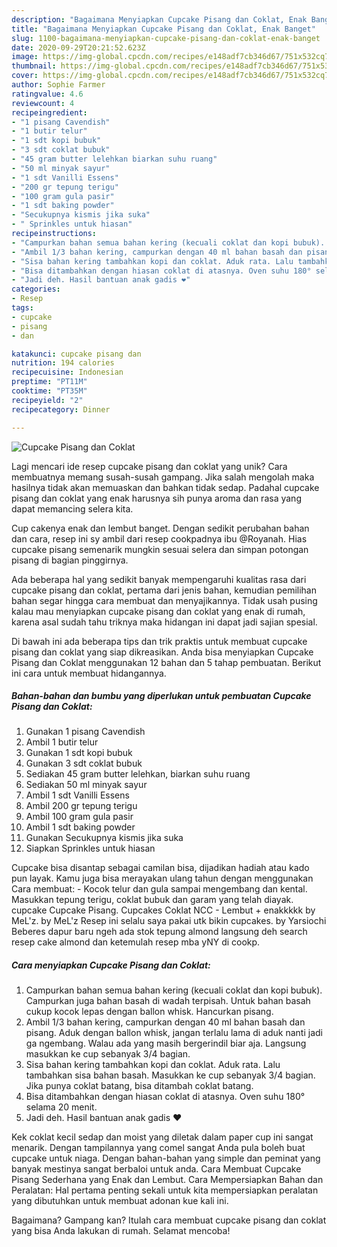 ```yaml
---
description: "Bagaimana Menyiapkan Cupcake Pisang dan Coklat, Enak Banget"
title: "Bagaimana Menyiapkan Cupcake Pisang dan Coklat, Enak Banget"
slug: 1100-bagaimana-menyiapkan-cupcake-pisang-dan-coklat-enak-banget
date: 2020-09-29T20:21:52.623Z
image: https://img-global.cpcdn.com/recipes/e148adf7cb346d67/751x532cq70/cupcake-pisang-dan-coklat-foto-resep-utama.jpg
thumbnail: https://img-global.cpcdn.com/recipes/e148adf7cb346d67/751x532cq70/cupcake-pisang-dan-coklat-foto-resep-utama.jpg
cover: https://img-global.cpcdn.com/recipes/e148adf7cb346d67/751x532cq70/cupcake-pisang-dan-coklat-foto-resep-utama.jpg
author: Sophie Farmer
ratingvalue: 4.6
reviewcount: 4
recipeingredient:
- "1 pisang Cavendish"
- "1 butir telur"
- "1 sdt kopi bubuk"
- "3 sdt coklat bubuk"
- "45 gram butter lelehkan biarkan suhu ruang"
- "50 ml minyak sayur"
- "1 sdt Vanilli Essens"
- "200 gr tepung terigu"
- "100 gram gula pasir"
- "1 sdt baking powder"
- "Secukupnya kismis jika suka"
- " Sprinkles untuk hiasan"
recipeinstructions:
- "Campurkan bahan semua bahan kering (kecuali coklat dan kopi bubuk). Campurkan juga bahan basah di wadah terpisah. Untuk bahan basah cukup kocok lepas dengan ballon whisk. Hancurkan pisang."
- "Ambil 1/3 bahan kering, campurkan dengan 40 ml bahan basah dan pisang. Aduk dengan ballon whisk, jangan terlalu lama di aduk nanti jadi ga ngembang. Walau ada yang masih bergerindil biar aja. Langsung masukkan ke cup sebanyak 3/4 bagian."
- "Sisa bahan kering tambahkan kopi dan coklat. Aduk rata. Lalu tambahkan sisa bahan basah. Masukkan ke cup sebanyak 3/4 bagian. Jika punya coklat batang, bisa ditambah coklat batang."
- "Bisa ditambahkan dengan hiasan coklat di atasnya. Oven suhu 180° selama 20 menit."
- "Jadi deh. Hasil bantuan anak gadis ❤️"
categories:
- Resep
tags:
- cupcake
- pisang
- dan

katakunci: cupcake pisang dan 
nutrition: 194 calories
recipecuisine: Indonesian
preptime: "PT11M"
cooktime: "PT35M"
recipeyield: "2"
recipecategory: Dinner

---
```



![Cupcake Pisang dan Coklat](https://img-global.cpcdn.com/recipes/e148adf7cb346d67/751x532cq70/cupcake-pisang-dan-coklat-foto-resep-utama.jpg)

Lagi mencari ide resep cupcake pisang dan coklat yang unik? Cara membuatnya memang susah-susah gampang. Jika salah mengolah maka hasilnya tidak akan memuaskan dan bahkan tidak sedap. Padahal cupcake pisang dan coklat yang enak harusnya sih punya aroma dan rasa yang dapat memancing selera kita.

Cup cakenya enak dan lembut banget. Dengan sedikit perubahan bahan dan cara, resep ini sy ambil dari resep cookpadnya ibu @Royanah. Hias cupcake pisang semenarik mungkin sesuai selera dan simpan potongan pisang di bagian pinggirnya.

Ada beberapa hal yang sedikit banyak mempengaruhi kualitas rasa dari cupcake pisang dan coklat, pertama dari jenis bahan, kemudian pemilihan bahan segar hingga cara membuat dan menyajikannya. Tidak usah pusing kalau mau menyiapkan cupcake pisang dan coklat yang enak di rumah, karena asal sudah tahu triknya maka hidangan ini dapat jadi sajian spesial.


Di bawah ini ada beberapa tips dan trik praktis untuk membuat cupcake pisang dan coklat yang siap dikreasikan. Anda bisa menyiapkan Cupcake Pisang dan Coklat menggunakan 12 bahan dan 5 tahap pembuatan. Berikut ini cara untuk membuat hidangannya.

<!--inarticleads1-->

##### Bahan-bahan dan bumbu yang diperlukan untuk pembuatan Cupcake Pisang dan Coklat:

1. Gunakan 1 pisang Cavendish
1. Ambil 1 butir telur
1. Gunakan 1 sdt kopi bubuk
1. Gunakan 3 sdt coklat bubuk
1. Sediakan 45 gram butter lelehkan, biarkan suhu ruang
1. Sediakan 50 ml minyak sayur
1. Ambil 1 sdt Vanilli Essens
1. Ambil 200 gr tepung terigu
1. Ambil 100 gram gula pasir
1. Ambil 1 sdt baking powder
1. Gunakan Secukupnya kismis jika suka
1. Siapkan  Sprinkles untuk hiasan


Cupcake bisa disantap sebagai camilan bisa, dijadikan hadiah atau kado pun layak. Kamu juga bisa merayakan ulang tahun dengan menggunakan Cara membuat: - Kocok telur dan gula sampai mengembang dan kental. Masukkan tepung terigu, coklat bubuk dan garam yang telah diayak. cupcake Cupcake Pisang. Cupcakes Coklat NCC - Lembut + enakkkkk by MeL&#39;z. by MeL&#39;z Resep ini selalu saya pakai utk bikin cupcakes. by Yarsiochi Beberes dapur baru ngeh ada stok tepung almond langsung deh search resep cake almond dan ketemulah resep mba yNY di cookp. 

<!--inarticleads2-->

##### Cara menyiapkan Cupcake Pisang dan Coklat:

1. Campurkan bahan semua bahan kering (kecuali coklat dan kopi bubuk). Campurkan juga bahan basah di wadah terpisah. Untuk bahan basah cukup kocok lepas dengan ballon whisk. Hancurkan pisang.
1. Ambil 1/3 bahan kering, campurkan dengan 40 ml bahan basah dan pisang. Aduk dengan ballon whisk, jangan terlalu lama di aduk nanti jadi ga ngembang. Walau ada yang masih bergerindil biar aja. Langsung masukkan ke cup sebanyak 3/4 bagian.
1. Sisa bahan kering tambahkan kopi dan coklat. Aduk rata. Lalu tambahkan sisa bahan basah. Masukkan ke cup sebanyak 3/4 bagian. Jika punya coklat batang, bisa ditambah coklat batang.
1. Bisa ditambahkan dengan hiasan coklat di atasnya. Oven suhu 180° selama 20 menit.
1. Jadi deh. Hasil bantuan anak gadis ❤️


Kek coklat kecil sedap dan moist yang diletak dalam paper cup ini sangat menarik. Dengan tampilannya yang comel sangat Anda pula boleh buat cupcake untuk niaga. Dengan bahan-bahan yang simple dan peminat yang banyak mestinya sangat berbaloi untuk anda. Cara Membuat Cupcake Pisang Sederhana yang Enak dan Lembut. Cara Mempersiapkan Bahan dan Peralatan: Hal pertama penting sekali untuk kita mempersiapkan peralatan yang dibutuhkan untuk membuat adonan kue kali ini. 

Bagaimana? Gampang kan? Itulah cara membuat cupcake pisang dan coklat yang bisa Anda lakukan di rumah. Selamat mencoba!
